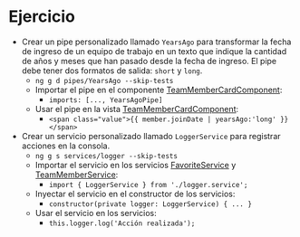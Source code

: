 # Ejercicio

- Crear un pipe personalizado llamado `YearsAgo` para transformar la fecha de ingreso de un equipo de trabajo en un texto que indique la cantidad de años y meses que han pasado desde la fecha de ingreso. El pipe debe tener dos formatos de salida: `short` y `long`.
  - `ng g d pipes/YearsAgo --skip-tests`
  - Importar el pipe en el componente [TeamMemberCardComponent](team-dashboard/src/app/components/team-member-card/team-member-card.component.ts):
    - `imports: [..., YearsAgoPipe]`
  - Usar el pipe en la vista [TeamMemberCardComponent](team-dashboard/src/app/components/team-member-card/team-member-card.component.html):
    - `<span class="value">{{ member.joinDate | yearsAgo:'long' }}</span>`
- Crear un servicio personalizado llamado `LoggerService` para registrar acciones en la consola.
  - `ng g s services/logger --skip-tests`
  - Importar el servicio en los servicios [FavoriteService](team-dashboard/src/app/services/favorite.service.ts) y [TeamMemberService](team-dashboard/src/app/services/team-member.service.ts):
    - `import { LoggerService } from './logger.service';`
  - Inyectar el servicio en el constructor de los servicios:
    - `constructor(private logger: LoggerService) { ... }`
  - Usar el servicio en los servicios:
    - `this.logger.log('Acción realizada');`